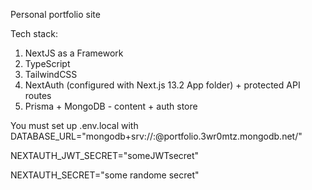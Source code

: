 Personal portfolio site

Tech stack:

1. NextJS as a Framework
2. TypeScript
3. TailwindCSS
4. NextAuth (configured with Next.js 13.2 App folder) + protected API routes
5. Prisma + MongoDB - content + auth store

You must set up .env.local with
DATABASE_URL="mongodb+srv://<userName>:<userPass>@portfolio.3wr0mtz.mongodb.net/<dbName>"

NEXTAUTH_JWT_SECRET="someJWTsecret"

NEXTAUTH_SECRET="some randome secret"
